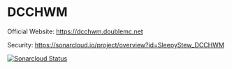 # DCCHWM

Official Website: https://dcchwm.doublemc.net

Security: https://sonarcloud.io/project/overview?id=SleepyStew_DCCHWM

[![Sonarcloud Status](https://sonarcloud.io/api/project_badges/measure?project=SleepyStew_DCCHWM&metric=alert_status)](https://sonarcloud.io/dashboard?id=SleepyStew_DCCHWM)
